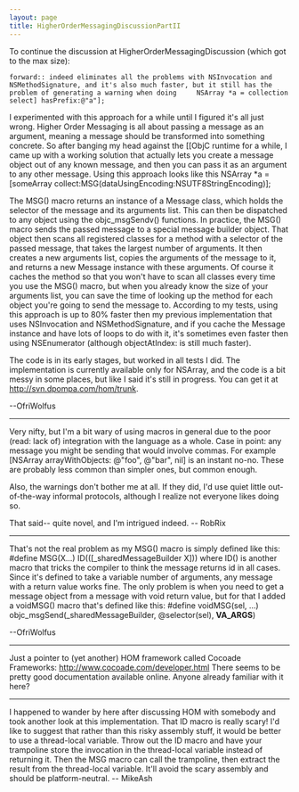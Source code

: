 ```yaml
---
layout: page
title: HigherOrderMessagingDiscussionPartII
---
```


To continue the discussion at HigherOrderMessagingDiscussion (which got to the max size):

    forward:: indeed eliminates all the problems with NSInvocation and NSMethodSignature, and it's also much faster, but it still has the problem of generating a warning when doing     NSArray *a = collection select] hasPrefix:@"a"];
I experimented with this approach for a while until I figured it's all just wrong. Higher Order Messaging is all about passing a message as an argument, meaning a message should be transformed into something concrete. So after banging my head against the [[ObjC runtime for a while, I came up with a working solution that actually lets you create a message object out of any known message, and then you can pass it as an argument to any other message. Using this approach looks like this     NSArray *a = [someArray collect:MSG(dataUsingEncoding:NSUTF8StringEncoding)];

The MSG() macro returns an instance of a Message class, which holds the selector of the message and its arguments list. This can then be dispatched to any object using the objc_msgSendv() functions.
In practice, the MSG() macro sends the passed message to a special message builder object. That object then scans all registered classes for a method with a selector of the passed message, that takes the largest number of arguments. It then creates a new arguments list, copies the arguments of the message to it, and returns a new Message instance with these arguments. Of course it caches the method so that you won't have to scan all classes every time you use the MSG() macro, but when you already know the size of your arguments list, you can save the time of looking up the method for each object you're going to send the message to. According to my tests, using this approach is up to 80% faster then my previous implementation that uses NSInvocation and NSMethodSignature, and if you cache the Message instance and have lots of loops to do with it, it's sometimes even faster then using NSEnumerator (although     objectAtIndex: is still much faster).

The code is in its early stages, but worked in all tests I did. The implementation is currently available only for NSArray, and the code is a bit messy in some places, but like I said it's still in progress. You can get it at http://svn.dpompa.com/hom/trunk.

--OfriWolfus

----

Very nifty, but I'm a bit wary of using macros in general due to the poor (read: lack of) integration with the language as a whole. Case in point: any message you might be sending that would involve commas. For example     [NSArray arrayWithObjects: @"foo", @"bar", nil] is an instant no-no. These are probably less common than simpler ones, but common enough.

Also, the warnings don't bother me at all. If they did, I'd use quiet little out-of-the-way informal protocols, although I realize not everyone likes doing so.

That said-- quite novel, and I'm intrigued indeed. -- RobRix

----

That's not the real problem as my MSG() macro is simply defined like this:
    #define MSG(X...) ID(([_sharedMessageBuilder X]))
where ID() is another macro that tricks the compiler to think the message returns id in all cases. Since it's defined to take a variable number of arguments, any message with a return value works fine.
The only problem is when you need to get a message object from a message with void return value, but for that I added a     voidMSG() macro that's defined like this:
    #define voidMSG(sel, ...) objc_msgSend(_sharedMessageBuilder, @selector(sel), __VA_ARGS__)

--OfriWolfus

----

Just a pointer to (yet another) HOM framework called  Cocoade Frameworks:  http://www.cocoade.com/developer.html
There seems to be pretty good documentation available online. Anyone already familiar with it here?

----

I happened to wander by here after discussing HOM with somebody and took another look at this implementation. That     ID macro is really scary! I'd like to suggest that rather than this risky assembly stuff, it would be better to use a thread-local variable. Throw out the     ID macro and have your trampoline store the invocation in the thread-local variable instead of returning it. Then the     MSG macro can call the trampoline, then extract the result from the thread-local variable. It'll avoid the scary assembly and should be platform-neutral. -- MikeAsh


